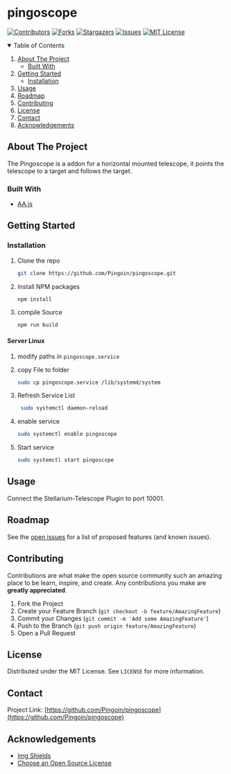 # pingoscope

<!-- PROJECT SHIELDS -->
[![Contributors][contributors-shield]][contributors-url]
[![Forks][forks-shield]][forks-url]
[![Stargazers][stars-shield]][stars-url]
[![Issues][issues-shield]][issues-url]
[![MIT License][license-shield]][license-url]

<!-- TABLE OF CONTENTS -->

<details open="open">
  <summary>Table of Contents</summary>
  <ol>
    <li>
      <a href="#about-the-project">About The Project</a>
      <ul>
        <li><a href="#built-with">Built With</a></li>
      </ul>
    </li>
    <li>
      <a href="#getting-started">Getting Started</a>
      <ul>
        <li><a href="#installation">Installation</a></li>
      </ul>
    </li>
    <li><a href="#usage">Usage</a></li>
    <li><a href="#roadmap">Roadmap</a></li>
    <li><a href="#contributing">Contributing</a></li>
    <li><a href="#license">License</a></li>
    <li><a href="#contact">Contact</a></li>
    <li><a href="#acknowledgements">Acknowledgements</a></li>
  </ol>
</details>

<!-- ABOUT THE PROJECT -->
## About The Project

The Pingoscope is a addon for a horizontal mounted telescope, it points the telescope to a target and follows the target.

### Built With

* [AA.js](https://github.com/onekiloparsec/AA.js)

<!-- GETTING STARTED -->
## Getting Started

### Installation

1. Clone the repo

   ```sh
   git clone https://github.com/Pingoin/pingoscope.git
   ```

2. Install NPM packages

   ```sh
   npm install
   ```

3. compile Source

   ```sh
   npm run build
   ```

#### Server Linux

1. modify paths in ``` pingoscope.service ```

2. copy File to folder

   ```sh
   sudo cp pingoscope.service /lib/systemd/system
   ```

3. Refresh Service List

   ```sh
    sudo systemctl daemon-reload
   ```

4. enable service

    ```sh
    sudo systemctl enable pingoscope
    ```

5. Start service

    ```sh
    sudo systemctl start pingoscope
    ```

<!-- USAGE EXAMPLES -->
## Usage

Connect the Stellarium-Telescope Plugin to port 10001.

<!-- ROADMAP -->
## Roadmap

See the [open issues](https://github.com/Pingoin/pingoscope/issues) for a list of proposed features (and known issues).

<!-- CONTRIBUTING -->
## Contributing

Contributions are what make the open source community such an amazing place to be learn, inspire, and create. Any contributions you make are **greatly appreciated**.

1. Fork the Project
2. Create your Feature Branch (`git checkout -b feature/AmazingFeature`)
3. Commit your Changes (`git commit -m 'Add some AmazingFeature'`)
4. Push to the Branch (`git push origin feature/AmazingFeature`)
5. Open a Pull Request

<!-- LICENSE -->
## License

Distributed under the MIT License. See `LICENSE` for more information.

<!-- CONTACT -->
## Contact

Project Link: [https://github.com/Pingoin/pingoscope](https://github.com/Pingoin/pingoscope)

<!-- ACKNOWLEDGEMENTS -->
## Acknowledgements

* [Img Shields](https://shields.io)
* [Choose an Open Source License](https://choosealicense.com)

<!-- MARKDOWN LINKS & IMAGES -->
<!-- https://www.markdownguide.org/basic-syntax/#reference-style-links -->
[contributors-shield]: https://img.shields.io/github/contributors/Pingoin/pingoscope.svg?style=for-the-badge
[contributors-url]: https://github.com/Pingoin/pingoscope/graphs/contributors
[forks-shield]: https://img.shields.io/github/forks/Pingoin/pingoscope.svg?style=for-the-badge
[forks-url]: https://github.com/Pingoin/pingoscope/network/members
[stars-shield]: https://img.shields.io/github/stars/Pingoin/pingoscope.svg?style=for-the-badge
[stars-url]: https://github.com/Pingoin/pingoscope/stargazers
[issues-shield]: https://img.shields.io/github/issues/Pingoin/pingoscope.svg?style=for-the-badge
[issues-url]: https://github.com/Pingoin/pingoscope/issues
[license-shield]: https://img.shields.io/github/license/Pingoin/pingoscope?style=for-the-badge
[license-url]: https://github.com/Pingoin/pingoscope/blob/master/LICENSE.txt